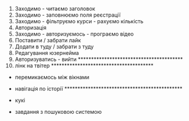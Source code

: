 

1. Заходимо - читаємо заголовок
2. Заходимо - заповнюємо поля реєстрації
3. Заходимо - фільтруємо курси - рахуємо кількість
4. Авторизація
5. Заходимо - авторизуємось - програємо відео
6. Поставити / забрати лайк
7. Додати в туду / забрати з туду 
8. Редагування юзернейма
9. Авторизуватись - вийти ****************************************
10. лінк на твітер ***************************************

- перемикаємось між вікнами
- навігація по історії *********************************************
- кукі

- завдання з пошуковою системою





